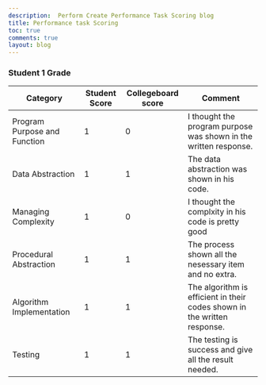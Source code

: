 ```yaml
---
description:  Perform Create Performance Task Scoring blog
title: Performance task Scoring
toc: true
comments: true
layout: blog
---
```


### Student 1 Grade

| Category                     | Student Score | Collegeboard score | Comment                                                                  |
|------------------------------|---------------|--------------------|--------------------------------------------------------------------------|
| Program Purpose and Function | 1             | 0                  | I thought the program purpose was shown in the written response.         |
| Data Abstraction             | 1             | 1                  | The data abstraction was shown in his code.                              |
| Managing Complexity          | 1             | 0                  | I thought the complxity in his code is pretty good                       |
| Procedural Abstraction       | 1             | 1                  | The process shown all the nesessary item and no extra.                   |
| Algorithm Implementation     | 1             | 1                  | The algorithm is efficient in their codes shown in the written response. |
| Testing                      | 1             | 1                  | The testing is success and give all the result needed.                   |